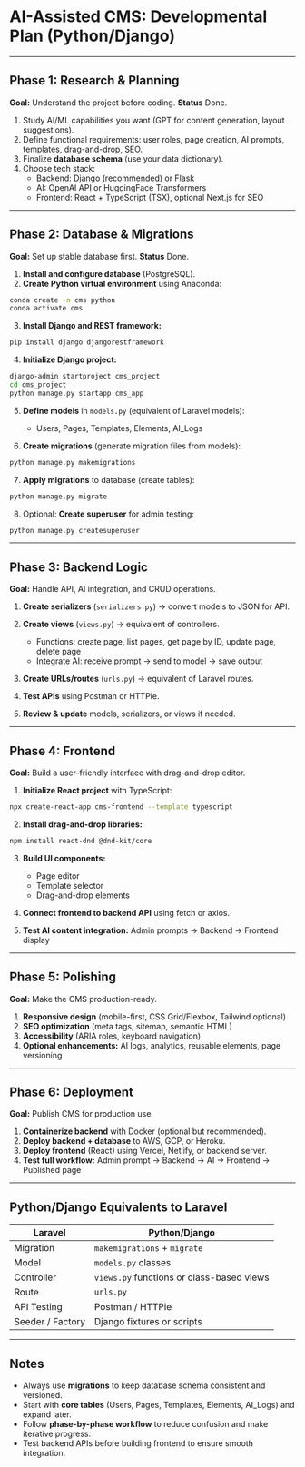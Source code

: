 
# AI-Assisted CMS: Developmental Plan (Python/Django)

---

## **Phase 1: Research & Planning** 
**Goal:** Understand the project before coding.
**Status** Done.

1. Study AI/ML capabilities you want (GPT for content generation, layout suggestions).  
2. Define functional requirements: user roles, page creation, AI prompts, templates, drag-and-drop, SEO.  
3. Finalize **database schema** (use your data dictionary).  
4. Choose tech stack:  
   - Backend: Django (recommended) or Flask  
   - AI: OpenAI API or HuggingFace Transformers  
   - Frontend: React + TypeScript (TSX), optional Next.js for SEO  

---

## **Phase 2: Database & Migrations**
**Goal:** Set up stable database first.
**Status** Done.

1. **Install and configure database** (PostgreSQL).  
2. **Create Python virtual environment** using Anaconda:  
```bash
conda create -n cms python
conda activate cms
````

3. **Install Django and REST framework:**

```bash
pip install django djangorestframework
```

4. **Initialize Django project:**

```bash
django-admin startproject cms_project
cd cms_project
python manage.py startapp cms_app
```

5. **Define models** in `models.py` (equivalent of Laravel models):

   * Users, Pages, Templates, Elements, AI\_Logs
6. **Create migrations** (generate migration files from models):

```bash
python manage.py makemigrations
```

7. **Apply migrations** to database (create tables):

```bash
python manage.py migrate
```

8. Optional: **Create superuser** for admin testing:

```bash
python manage.py createsuperuser
```

---

## **Phase 3: Backend Logic**

**Goal:** Handle API, AI integration, and CRUD operations.

1. **Create serializers** (`serializers.py`) → convert models to JSON for API.
2. **Create views** (`views.py`) → equivalent of controllers.

   * Functions: create page, list pages, get page by ID, update page, delete page
   * Integrate AI: receive prompt → send to model → save output
3. **Create URLs/routes** (`urls.py`) → equivalent of Laravel routes.
4. **Test APIs** using Postman or HTTPie.
5. **Review & update** models, serializers, or views if needed.

---

## **Phase 4: Frontend**

**Goal:** Build a user-friendly interface with drag-and-drop editor.

1. **Initialize React project** with TypeScript:

```bash
npx create-react-app cms-frontend --template typescript
```

2. **Install drag-and-drop libraries:**

```bash
npm install react-dnd @dnd-kit/core
```

3. **Build UI components:**

   * Page editor
   * Template selector
   * Drag-and-drop elements
4. **Connect frontend to backend API** using fetch or axios.
5. **Test AI content integration:** Admin prompts → Backend → Frontend display

---

## **Phase 5: Polishing**

**Goal:** Make the CMS production-ready.

1. **Responsive design** (mobile-first, CSS Grid/Flexbox, Tailwind optional)
2. **SEO optimization** (meta tags, sitemap, semantic HTML)
3. **Accessibility** (ARIA roles, keyboard navigation)
4. **Optional enhancements:** AI logs, analytics, reusable elements, page versioning

---

## **Phase 6: Deployment**

**Goal:** Publish CMS for production use.

1. **Containerize backend** with Docker (optional but recommended).
2. **Deploy backend + database** to AWS, GCP, or Heroku.
3. **Deploy frontend** (React) using Vercel, Netlify, or backend server.
4. **Test full workflow:** Admin prompt → Backend → AI → Frontend → Published page

---

## **Python/Django Equivalents to Laravel**

| Laravel          | Python/Django                             |
| ---------------- | ----------------------------------------- |
| Migration        | `makemigrations` + `migrate`              |
| Model            | `models.py` classes                       |
| Controller       | `views.py` functions or class-based views |
| Route            | `urls.py`                                 |
| API Testing      | Postman / HTTPie                          |
| Seeder / Factory | Django fixtures or scripts                |

---

## **Notes**

* Always use **migrations** to keep database schema consistent and versioned.
* Start with **core tables** (Users, Pages, Templates, Elements, AI\_Logs) and expand later.
* Follow **phase-by-phase workflow** to reduce confusion and make iterative progress.
* Test backend APIs before building frontend to ensure smooth integration.

```


